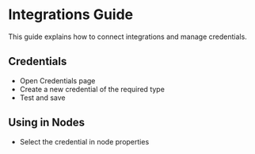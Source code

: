 # Integrations Guide

This guide explains how to connect integrations and manage credentials.

## Credentials
- Open Credentials page
- Create a new credential of the required type
- Test and save

## Using in Nodes
- Select the credential in node properties
